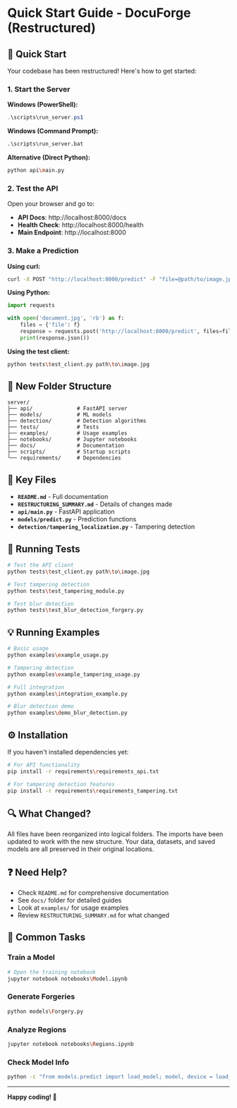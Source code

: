 # Quick Start Guide - DocuForge (Restructured)

## 🚀 Quick Start

Your codebase has been restructured! Here's how to get started:

### 1. Start the Server

**Windows (PowerShell):**

```powershell
.\scripts\run_server.ps1
```

**Windows (Command Prompt):**

```cmd
.\scripts\run_server.bat
```

**Alternative (Direct Python):**

```bash
python api\main.py
```

### 2. Test the API

Open your browser and go to:

- **API Docs**: http://localhost:8000/docs
- **Health Check**: http://localhost:8000/health
- **Main Endpoint**: http://localhost:8000

### 3. Make a Prediction

**Using curl:**

```bash
curl -X POST "http://localhost:8000/predict" -F "file=@path/to/image.jpg"
```

**Using Python:**

```python
import requests

with open('document.jpg', 'rb') as f:
    files = {'file': f}
    response = requests.post('http://localhost:8000/predict', files=files)
    print(response.json())
```

**Using the test client:**

```bash
python tests\test_client.py path\to\image.jpg
```

## 📁 New Folder Structure

```
server/
├── api/              # FastAPI server
├── models/           # ML models
├── detection/        # Detection algorithms
├── tests/            # Tests
├── examples/         # Usage examples
├── notebooks/        # Jupyter notebooks
├── docs/             # Documentation
├── scripts/          # Startup scripts
└── requirements/     # Dependencies
```

## 📖 Key Files

- **`README.md`** - Full documentation
- **`RESTRUCTURING_SUMMARY.md`** - Details of changes made
- **`api/main.py`** - FastAPI application
- **`models/predict.py`** - Prediction functions
- **`detection/tampering_localization.py`** - Tampering detection

## 🧪 Running Tests

```bash
# Test the API client
python tests\test_client.py path\to\image.jpg

# Test tampering detection
python tests\test_tampering_module.py

# Test blur detection
python tests\test_blur_detection_forgery.py
```

## 💡 Running Examples

```bash
# Basic usage
python examples\example_usage.py

# Tampering detection
python examples\example_tampering_usage.py

# Full integration
python examples\integration_example.py

# Blur detection demo
python examples\demo_blur_detection.py
```

## ⚙️ Installation

If you haven't installed dependencies yet:

```bash
# For API functionality
pip install -r requirements\requirements_api.txt

# For tampering detection features
pip install -r requirements\requirements_tampering.txt
```

## 🔍 What Changed?

All files have been reorganized into logical folders. The imports have been updated to work with the new structure. Your data, datasets, and saved models are all preserved in their original locations.

## ❓ Need Help?

- Check `README.md` for comprehensive documentation
- See `docs/` folder for detailed guides
- Look at `examples/` for usage examples
- Review `RESTRUCTURING_SUMMARY.md` for what changed

## 🎯 Common Tasks

### Train a Model

```bash
# Open the training notebook
jupyter notebook notebooks\Model.ipynb
```

### Generate Forgeries

```bash
python models\Forgery.py
```

### Analyze Regions

```bash
jupyter notebook notebooks\Regions.ipynb
```

### Check Model Info

```bash
python -c "from models.predict import load_model; model, device = load_model('models/saved_models/best_model.pth'); print(f'Model loaded on: {device}')"
```

---

**Happy coding! 🎉**

